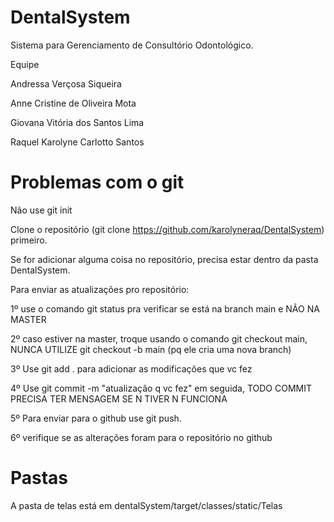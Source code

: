 # DentalSystem
Sistema para Gerenciamento de Consultório Odontológico. 

Equipe

Andressa Verçosa Siqueira

Anne Cristine de Oliveira Mota

Giovana Vitória dos Santos Lima

Raquel Karolyne Carlotto Santos


# Problemas com o git
Não use git init

Clone o repositório (git clone https://github.com/karolyneraq/DentalSystem) primeiro.

Se for adicionar alguma coisa no repositório, precisa estar dentro da pasta DentalSystem.

Para enviar as atualizações pro repositório:

1º use o comando git status pra verificar se está na branch main e NÃO NA MASTER

2º caso estiver na master, troque usando o comando git checkout main, NUNCA UTILIZE git checkout -b main (pq ele cria uma nova branch)

3º Use git add . para adicionar as modificações que vc fez

4º Use git commit -m "atualização q vc fez" em seguida, TODO COMMIT PRECISA TER MENSAGEM SE N TIVER N FUNCIONA

5º Para enviar para o github use git push.

6º verifique se as alterações foram para o repositório no github

# Pastas
A pasta de telas está em dentalSystem/target/classes/static/Telas
